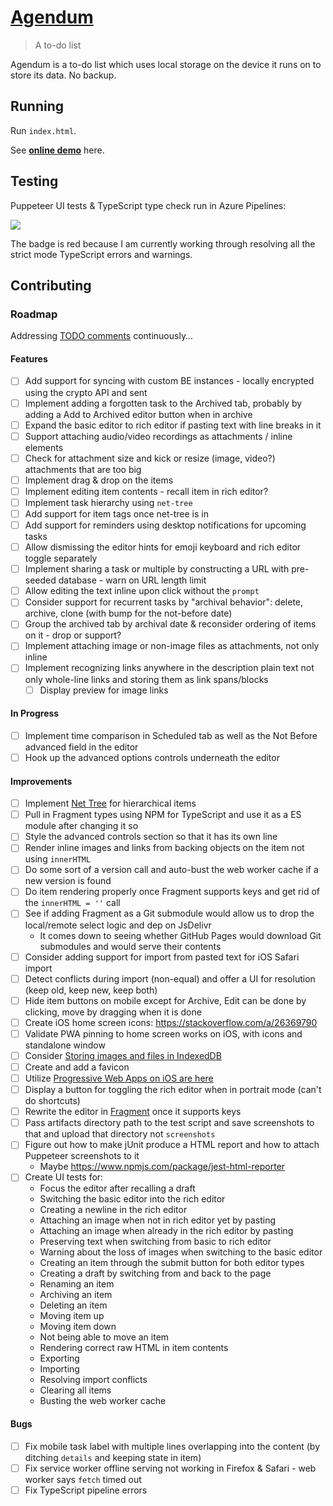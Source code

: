 # [Agendum](https://agendum.today)

> A to-do list

Agendum is a to-do list which uses local storage on the device it runs on to store its data. No backup.

## Running

Run `index.html`.

See [**online demo**](https://agendum.today) here.

## Testing

Puppeteer UI tests & TypeScript type check run in Azure Pipelines:

[
  ![](https://tomashubelbauer.visualstudio.com/agendum/_apis/build/status/agendum-CI?branchName=master)
](https://tomashubelbauer.visualstudio.com/agendum/_build/latest?definitionId=12?branchName=master)

The badge is red because I am currently working through resolving all the strict mode TypeScript errors and warnings.

## Contributing

### Roadmap

Addressing [TODO comments](https://github.com/TomasHubelbauer/agenda/search?q=todo) continuously…

#### Features

- [ ] Add support for syncing with custom BE instances - locally encrypted using the crypto API and sent
- [ ] Implement adding a forgotten task to the Archived tab, probably by adding a Add to Archived editor button when in archive
- [ ] Expand the basic editor to rich editor if pasting text with line breaks in it
- [ ] Support attaching audio/video recordings as attachments / inline elements
- [ ] Check for attachment size and kick or resize (image, video?) attachments that are too big
- [ ] Implement drag & drop on the items
- [ ] Implement editing item contents - recall item in rich editor?
- [ ] Implement task hierarchy using `net-tree`
- [ ] Add support for item tags once net-tree is in
- [ ] Add support for reminders using desktop notifications for upcoming tasks
- [ ] Allow dismissing the editor hints for emoji keyboard and rich editor toggle separately
- [ ] Implement sharing a task or multiple by constructing a URL with pre-seeded database - warn on URL length limit
- [ ] Allow editing the text inline upon click without the `prompt`
- [ ] Consider support for recurrent tasks by "archival behavior": delete, archive, clone (with bump for the not-before date)
- [ ] Group the archived tab by archival date & reconsider ordering of items on it - drop or support?
- [ ] Implement attaching image or non-image files as attachments, not only inline
- [ ] Implement recognizing links anywhere in the description plain text not only whole-line links and storing them as link spans/blocks
  - [ ] Display preview for image links

#### In Progress

- [ ] Implement time comparison in Scheduled tab as well as the Not Before advanced field in the editor
- [ ] Hook up the advanced options controls underneath the editor

#### Improvements

- [ ] Implement [Net Tree](https://github.com/TomasHubelbauer/net-tree) for hierarchical items
- [ ] Pull in Fragment types using NPM for TypeScript and use it as a ES module after changing it so
- [ ] Style the advanced controls section so that it has its own line
- [ ] Render inline images and links from backing objects on the item not using `innerHTML`
- [ ] Do some sort of a version call and auto-bust the web worker cache if a new version is found
- [ ] Do item rendering properly once Fragment supports keys and get rid of the `innerHTML = ''` call
- [ ] See if adding Fragment as a Git submodule would allow us to drop the local/remote select logic and dep on JsDelivr
  - It comes down to seeing whether GitHub Pages would download Git submodules and would serve their contents
- [ ] Consider adding support for import from pasted text for iOS Safari import
- [ ] Detect conflicts during import (non-equal) and offer a UI for resolution (keep old, keep new, keep both)
- [ ] Hide item buttons on mobile except for Archive, Edit can be done by clicking, move by dragging when it is done
- [ ] Create iOS home screen icons: https://stackoverflow.com/a/26369790
- [ ] Validate PWA pinning to home screen works on iOS, with icons and standalone window
- [ ] Consider [Storing images and files in IndexedDB](https://hacks.mozilla.org/2012/02/storing-images-and-files-in-indexeddb/)
- [ ] Create and add a favicon
- [ ] Utilize [Progressive Web Apps on iOS are here](https://medium.com/@firt/progressive-web-apps-on-ios-are-here-d00430dee3a7)
- [ ] Display a button for toggling the rich editor when in portrait mode (can't do shortcuts)
- [ ] Rewrite the editor in [Fragment](https://github.com/TomasHubelbauer/fragment) once it supports keys
- [ ] Pass artifacts directory path to the test script and save screenshots to that and upload that directory not `screenshots`
- [ ] Figure out how to make jUnit produce a HTML report and how to attach Puppeteer screenshots to it
  - Maybe https://www.npmjs.com/package/jest-html-reporter
- [ ] Create UI tests for:
  - Focus the editor after recalling a draft
  - Switching the basic editor into the rich editor
  - Creating a newline in the rich editor
  - Attaching an image when not in rich editor yet by pasting
  - Attaching an image when already in the rich editor by pasting
  - Preserving text when switching from basic to rich editor
  - Warning about the loss of images when switching to the basic editor
  - Creating an item through the submit button for both editor types
  - Creating a draft by switching from and back to the page
  - Renaming an item
  - Archiving an item
  - Deleting an item
  - Moving item up
  - Moving item down
  - Not being able to move an item
  - Rendering correct raw HTML in item contents
  - Exporting
  - Importing
  - Resolving import conflicts
  - Clearing all items
  - Busting the web worker cache
#### Bugs

- [ ] Fix mobile task label with multiple lines overlapping into the content (by ditching `details` and keeping state in item)
- [ ] Fix service worker offline serving not working in Firefox & Safari - web worker says `fetch` timed out
- [ ] Fix TypeScript pipeline errors
